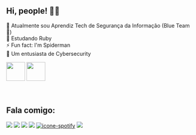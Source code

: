 ## Hi, people! 🖖🤓

🔭 Atualmente sou Aprendiz Tech de Segurança da Informação (Blue Team 🔵)<br>
🌱 Estudando Ruby<br>
⚡ Fun fact: I'm Spiderman<br>
🔐 Um entusiasta de Cybersecurity

<div>
    <!--<img src="https://cdn.jsdelivr.net/gh/devicons/devicon/icons/css3/css3-plain-wordmark.svg" width="50px">-->
    <!--<img src="https://cdn.jsdelivr.net/gh/devicons/devicon/icons/html5/html5-plain-wordmark.svg" width="50px">-->
    <!--<img src="https://cdn.jsdelivr.net/gh/devicons/devicon/icons/javascript/javascript-plain.svg" width="50px">-->
    <img src="https://cdn.jsdelivr.net/gh/devicons/devicon/icons/python/python-original.svg" width="50px">
    <img src="https://cdn.jsdelivr.net/gh/devicons/devicon@latest/icons/ruby/ruby-plain.svg" width="50px">
</div>
  
  <br>
  
<!--<div align="left">
  <a href="https://github.com/raphaelknnd">
  <img height="180em" src="https://github-readme-stats.vercel.app/api?username=raphaelknnd&show_icons=true&theme=dark&include_all_commits=true&count_private=true"/>
  <img height="180em" src="https://github-readme-stats.vercel.app/api/top-langs/?username=raphaelknnd&layout=compact&langs_count=7&theme=dracula"/>
</div>-->
  
  <br>
  
  ## Fala comigo:
  
 <div>
  <a href="mailto:raphakennedy.dev@gmail.com"><img src="https://img.shields.io/badge/Gmail-D14836?style=for-the-badge&logo=gmail&logoColor=white" target="_blank"></a>
  <a href="https://www.linkedin.com/in/raphael-kennedy" target="_blank"><img src="https://img.shields.io/badge/-LinkedIn-%230077B5?style=for-the-badge&logo=linkedin&logoColor=white" target="_blank"></a>
  <a href="https://instagram.com/kn_rapha" target="_blank"><img src="https://img.shields.io/badge/-Instagram-%23E4405F?style=for-the-badge&logo=instagram&logoColor=white" target="_blank"></a>
 	<a href="https://t.me/Raphakennedy" target="_blank"><img src="https://img.shields.io/badge/Telegram-2CA5E0?style=for-the-badge&logo=telegram&logoColor=white" target="_blank"></a>
 <a href="https://open.spotify.com/user/jsfre5chtqm84xbeuukcjr9nh" target="_blank"><img src="https://img.shields.io/badge/Spotify-1ED760?&style=for-the-badge&logo=spotify&logoColor=white" alt="icone-spotify"></a>
 <a href="https://twitter.com/kn_rapha" target="_blank"><img src="https://img.shields.io/badge/Twitter-1DA1F2?style=for-the-badge&logo=twitter&logoColor=white" target="_blank"></a>
   
   <!--![Snake animation](https://github.com/raphaelknnd/raphaelknnd/blob/output/github-contribution-grid-snake.svg)-->
 </div>
  
  
<!--
**raphaelknnd/raphaelknnd** is a ✨ _special_ ✨ repository because its `README.md` (this file) appears on your GitHub profile.

Here are some ideas to get you started:

-->
